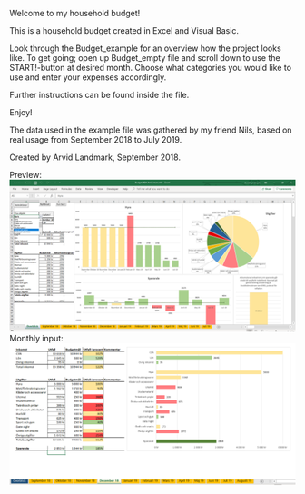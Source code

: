 Welcome to my household budget!

This is a household budget created in Excel and Visual Basic. 

Look through the Budget_example for an overview how the project looks like.
To get going; open up Budget_empty file and scroll down to use the START!-button at desired month. Choose what categories you would like to use and enter your expenses accordingly.

Further instructions can be found inside the file. 

Enjoy!

The data used in the example file was gathered by my friend Nils, based on real usage from September 2018 to July 2019. 

Created by Arvid Landmark, September 2018. 

Preview:
![image](household_budget.png)
Monthly input:
![image](household_budget_md.png)
